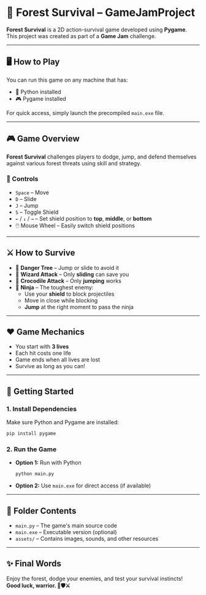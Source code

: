 # 🌲 Forest Survival – GameJamProject

**Forest Survival** is a 2D action-survival game developed using **Pygame**.  
This project was created as part of a **Game Jam** challenge.

---

## 🖥️ How to Play

You can run this game on any machine that has:

- 🐍 Python installed  
- 🎮 Pygame installed  

For quick access, simply launch the precompiled `main.exe` file.

---

## 🎮 Game Overview

**Forest Survival** challenges players to dodge, jump, and defend themselves against various forest threats using skill and strategy.

### 🔧 Controls

- `Space` – Move  
- `D` – Slide  
- `J` – Jump  
- `S` – Toggle Shield  
- `←` / `↓` / `→` – Set shield position to **top**, **middle**, or **bottom**  
- 🖱️ Mouse Wheel – Easily switch shield positions

---

## ⚔️ How to Survive

- 🌳 **Danger Tree** – Jump or slide to avoid it  
- 🧙 **Wizard Attack** – Only **sliding** can save you  
- 🐊 **Crocodile Attack** – Only **jumping** works  
- 🥷 **Ninja** – The toughest enemy:
  - Use your **shield** to block projectiles  
  - Move in close while blocking  
  - **Jump** at the right moment to pass the ninja

---

## ❤️ Game Mechanics

- You start with **3 lives**  
- Each hit costs one life  
- Game ends when all lives are lost  
- Survive as long as you can!

---

## 🚀 Getting Started

### 1. Install Dependencies

Make sure Python and Pygame are installed:

```bash
pip install pygame
```

### 2. Run the Game

- **Option 1:** Run with Python  
  ```bash
  python main.py
  ```

- **Option 2:** Use `main.exe` for direct access (if available)

---

## 📁 Folder Contents

- `main.py` – The game's main source code  
- `main.exe` – Executable version (optional)  
- `assets/` – Contains images, sounds, and other resources  

---

## ✨ Final Words

Enjoy the forest, dodge your enemies, and test your survival instincts!  
**Good luck, warrior. 🌲🛡️⚔️**
